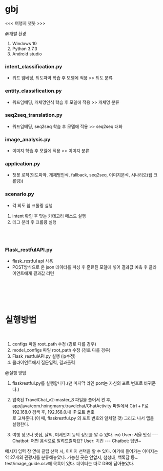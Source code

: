 # gbj  

<<< 여행지 챗봇 >>>    
    
@개발 환경
1. Windows 10  
2. Python 3.7.3  
3. Android studio

### intent_classification.py
- 워드 임베딩, 의도파악 학습 후 모델에 적용 >> 의도 분류

### entity_classification.py
- 워드임베딩, 개체명인식 학습 후 모델에 적용 >> 개체명 분류

### seq2seq_translation.py
- 워드임베딩, seq2seq 학습 후 모델에 적용 >> seq2seq 대화

### image_analysis.py
- 이미지 학습 후 모델에 적용 >> 이미지 분류

### application.py
- 챗봇 로직(의도파악, 개체명인식, fallback, seq2seq, 이미지분석, 시나리오(웹 크롤링))

### scenario.py
- 각 의도 웹 크롤링 실행

1. intent 확인 후 맞는 카테고리 메소드 실행
2. 테그 분리 후 크롤링 실행

<br>
<br>

### Flask_restfulAPI.py
- flask_restful api 사용
- POST방식으로 온 json 데이터를 파싱 후 훈련된 모델에 넣어 결과값 예측 후 클라이언트에게 결과값 리턴

<br>
<br>
<br>
<br>

# 실행방법
<br>

1. configs 파일 root_path 수정 (경로 다를 경우)
2. model_configs 파일 root_path 수정 (경로 다를 경우)
3. Flask_restfulAPI.py 실행 (ip수정)
4. 클라이언트에서 질문입력, 결과출력



@실행 방법
1) flaskrestful.py를 실행합니다.(맨 마지막 라인 port는 자신의 포트 번호로 바꿔준다.)  
2) 압축된 TravelChat_v2-master_8 파일을 풀어서 켠 후, app/java/com.hoingmarry.travelchat/ChatActivity 파일에서 Ctrl + F로 192.168.0 검색 후, 192.168.0.내 IP:포트 번호  
로 고쳐준다.(이 때, flaskrestful.py 의 포트 번호와 일치할 것) 그리고 나서 앱을 실행한다.  

3) 여행 정보나 맛집, 날씨, 미세먼지 등의 정보를 알 수 있다.
ex) User: 서울 맛집  --- Chatbot: 어떤 음식으로 알려드릴까요?
  User: 치킨 --- Chatbot: 답변~  
  
메시지 입력 창 옆에 클립 선택 시, 이미지 선택을 할 수 있다. 여기에 들어가는 이미지는 
약 27개의 관광지를 분류해놓았다. 가능한 곳은 안압지, 첨성대, 백록담 등... test/image_guide.csv에 목록이 있다. 데이터는 따로 DB에 담아놓았다.